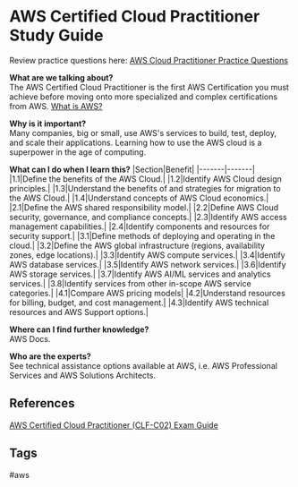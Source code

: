 # AWS Certified Cloud Practitioner Study Guide

Review practice questions here:
[AWS Cloud Practitioner Practice Questions](../202309120133)

**What are we talking about?**  
The AWS Certified Cloud Practitioner is the first AWS Certification you must achieve before moving onto more specialized and complex certifications from AWS. [What is AWS? ](../202206100231)

**Why is it important?**  
Many companies, big or small, use AWS's services to build, test, deploy, and scale their applications. Learning how to use the AWS cloud is a superpower in the age of computing.  

**What can I do when I learn this?**
|Section|Benefit|
|-------|-------|
|1.1|Define the benefits of the AWS Cloud.|
|1.2|Identify AWS Cloud design principles.| 
|1.3|Understand the benefits of and strategies for migration to the AWS Cloud.|
|1.4|Understand concepts of AWS Cloud economics.| 
|2.1|Define the AWS shared responsibility model.|
|2.2|Define AWS Cloud security, governance, and compliance concepts.|
|2.3|Identify AWS access management capabilities.| 
|2.4|Identify components and resources for security support.| 
|3.1|Define methods of deploying and operating in the cloud.|
|3.2|Define the AWS global infrastructure (regions, availability zones, edge locations).|
|3.3|Identify AWS compute services.|
|3.4|Identify AWS database services.|
|3.5|Identify AWS network services.|
|3.6|Identify AWS storage services.|
|3.7|Identify AWS AI/ML services and analytics services.|
|3.8|Identify services from other in-scope AWS service categories.|
|4.1|Compare AWS pricing models|
|4.2|Understand resources for billing, budget, and cost management.|
|4.3|Identify AWS technical resources and AWS Support options.|

**Where can I find further knowledge?**  
AWS Docs.  

**Who are the experts?**  
See technical assistance options available at AWS, i.e. AWS Professional Services and AWS Solutions Architects.  

## References
[AWS Certified Cloud Practitioner (CLF-C02) Exam Guide](https://d1.awsstatic.com/training-and-certification/docs-cloud-practitioner/AWS-Certified-Cloud-Practitioner_Exam-Guide_C02.pdf)

## Tags
#aws
